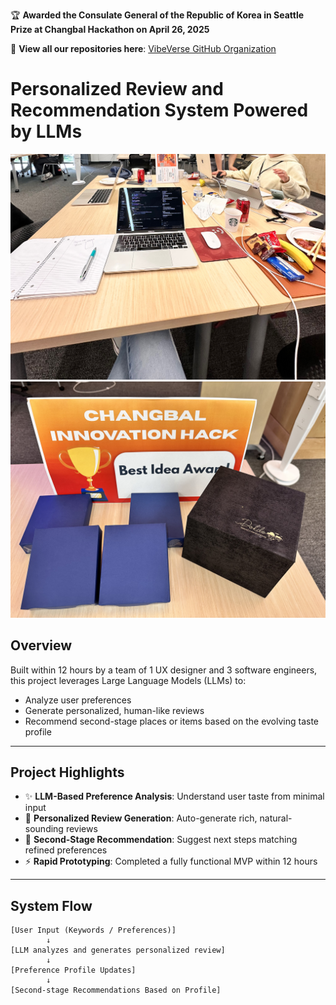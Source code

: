 🏆 **Awarded the Consulate General of the Republic of Korea in Seattle Prize at Changbal Hackathon on April 26, 2025**

🔗 **View all our repositories here**: [VibeVerse GitHub Organization](https://github.com/orgs/team1CB04262025/repositories)

# Personalized Review and Recommendation System Powered by LLMs

<img src="./public/assets/hack1.jpeg" width="800"/>
<img src="./public/assets/award.jpeg" width="800"/>

## Overview

Built within 12 hours by a team of 1 UX designer and 3 software engineers, this project leverages Large Language Models (LLMs) to:

- Analyze user preferences
- Generate personalized, human-like reviews
- Recommend second-stage places or items based on the evolving taste profile

---

## Project Highlights

- ✨ **LLM-Based Preference Analysis**: Understand user taste from minimal input
- 📝 **Personalized Review Generation**: Auto-generate rich, natural-sounding reviews
- 🎯 **Second-Stage Recommendation**: Suggest next steps matching refined preferences
- ⚡ **Rapid Prototyping**: Completed a fully functional MVP within 12 hours

---

## System Flow

```plaintext
[User Input (Keywords / Preferences)]
        ↓
[LLM analyzes and generates personalized review]
        ↓
[Preference Profile Updates]
        ↓
[Second-stage Recommendations Based on Profile]
```
